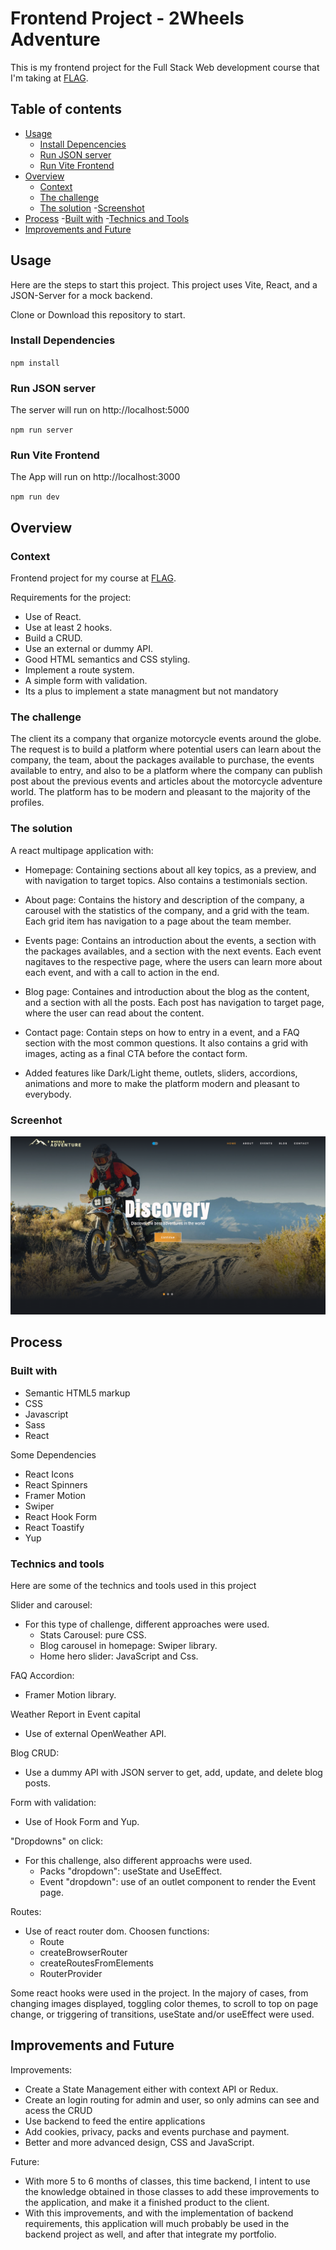 # Frontend Project - 2Wheels Adventure

This is my frontend project for the Full Stack Web development course that I'm taking at [FLAG](https://flag.pt/curso/full-stack-web-developer).

## Table of contents

- [Usage](#usage)
  - [Install Depencencies](#install-dependencies)
  - [Run JSON server](#run-json-server)
  - [Run Vite Frontend](#run-vite-frontend)
- [Overview](#overview)
  - [Context](#context)
  - [The challenge](#the-challenge)
  - [The solution](#the-solution) -[Screenshot](#screenshot)
- [Process](#process) -[Built with](#built-with) -[Technics and Tools](#technics-and-tools)
- [Improvements and Future](#imporvements-and-future)

## Usage

Here are the steps to start this project.
This project uses Vite, React, and a JSON-Server for a mock backend.

Clone or Download this repository to start.

### Install Dependencies

`npm install`


### Run JSON server

The server will run on http://localhost:5000

`npm run server`


### Run Vite Frontend

The App will run on http://localhost:3000

`npm run dev `


## Overview

### Context

Frontend project for my course at [FLAG](https://https://flag.pt/curso/full-stack-web-developer).

Requirements for the project:
- Use of React.
- Use at least 2 hooks.
- Build a CRUD.
- Use an external or dummy API.
- Good HTML semantics and CSS styling.
- Implement a route system.
- A simple form with validation.
- Its a plus to implement a state managment but not mandatory
  

### The challenge

The client its a company that organize motorcycle events around the globe.
The request is to build a platform where potential users can learn about the company, the team, about the packages available to purchase, the events available to entry, and also to be a platform where the company can publish post about the previous events and articles about the motorcycle adventure world.
The platform has to be modern and pleasant to the majority of the profiles.


### The solution

A react multipage application with:

- Homepage: Containing sections about all key topics, as a preview, and with navigation to target topics. Also contains a testimonials section.
  
- About page: Contains the history and description of the company, a carousel with the statistics of the company, and a grid with the team. Each grid item has navigation to a page about the team member.
  
- Events page: Contains an introduction about the events, a section with the packages availables, and a section with the next events. Each event nagitaves to the respective page, where the users can learn more about each event, and with a call to action in the end.

- Blog page: Containes and introduction about the blog as the content, and a section with all the posts. Each post has navigation to target page, where the user can read about the content.

- Contact page: Contain steps on how to entry in a event, and a FAQ section with the most common questions. It also contains a grid with images, acting as a final CTA before the contact form.

- Added features like Dark/Light theme, outlets, sliders, accordions, animations and more to make the platform modern and pleasant to everybody.
  

### Screenhot

![](./public/assets/screenshot.png)

## Process

### Built with

- Semantic HTML5 markup
- CSS
- Javascript
- Sass
- React
  

Some Dependencies
- React Icons
- React Spinners
- Framer Motion
- Swiper
- React Hook Form
- React Toastify
- Yup
  

### Technics and tools

Here are some of the technics and tools used in this project

Slider and carousel:
- For this type of challenge, different approaches were used.
  - Stats Carousel: pure CSS.
  - Blog carousel in homepage: Swiper library.
  - Home hero slider: JavaScript and Css.
    

FAQ Accordion:
- Framer Motion library.
  
Weather Report in Event capital
- Use of external OpenWeather API.
  
Blog CRUD:
- Use a dummy API with JSON server to get, add, update, and delete blog posts.
  
Form with validation:
- Use of Hook Form and Yup.
  

"Dropdowns" on click:
- For this challenge, also different approachs were used.
  - Packs "dropdown": useState and UseEffect.
  - Event "dropdown": use of an outlet component to render the Event page.
    

Routes:
- Use of react router dom. Choosen functions:
  - Route
  - createBrowserRouter
  - createRoutesFromElements
  - RouterProvider

Some react hooks were used in the project.
In the majory of cases, from changing images displayed, toggling color themes, to scroll to top on page change, or triggering of transitions, useState and/or useEffect were used.


## Improvements and Future

Improvements:
- Create a State Management either with context API or Redux.
- Create an login routing for admin and user, so only admins can see and acess the CRUD
- Use backend to feed the entire applications
- Add cookies, privacy, packs and events purchase and payment.
- Better and more advanced design, CSS and JavaScript.
  

Future:
- With more 5 to 6 months of classes, this time backend, I intent to use the knowledge obtained in those classes to add these improvements to the application, and make it a finished product to the client.
- With this improvements, and with the implementation of backend requirements, this application will much probably be used in the backend project as well, and after that integrate my portfolio.
